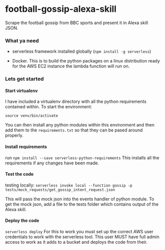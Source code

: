 # football-gossip-alexa-skill
Scrape the football gossip from BBC sports and present it in Alexa skill JSON.


### What ya need

- serverless framework installed globally (`npm install -g serverless`)

- Docker. This is to build the python packages on a linux distribution ready for the AWS EC2 instance the lambda function will run on.
### Lets get started

#### Start virtualenv

I have included a virtualenv directory with all the python requirements contained within.
To start the environment:

`source venv/bin/activate`

You can then install any python modules within this environment and then add them to the `requirements.txt` so that they can be pased around properly.

#### Install requirements

run `npm install --save serverless-python-requirements`
This installs all the requirements if any changes have been made.


#### Test the code

testing locally:
`serverless invoke local --function gossip -p tests/mock_requests/get_gossip_intent_request.json`

This will pass the mock json into the events handler of python module. To get the mock json, add a file to the tests folder which contains output of the Alexa skill.


#### Deploy the code

`serverless deploy`
For this to work you must set up the correct AWS user credentials to work with the serverless tool. This user MUST have full admin access to work as it adds to a bucket and deploys the code from their.

